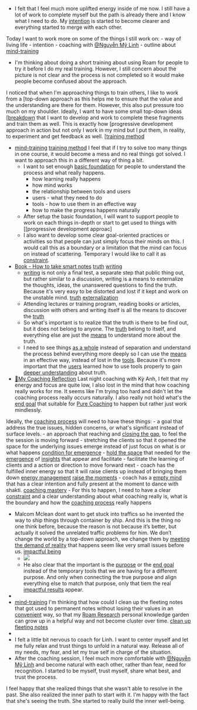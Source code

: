 - I felt that I feel much more uplifted energy inside of me now. I still have a lot of work to complete myself but the path is already there and I know what I need to do. My [intention](<intention.md>) is started to become clearer and everything started to merge with each other. 

Today I want to work more on some of the things I still work on:
    - way of living life
    - intention
    - coaching with [@Nguyễn Mỹ Linh](<@Nguyễn Mỹ Linh.md>)
    - outline about [mind-training](<mind-training.md>)
- I'm thinking about doing a short training about using Roam for people to try it before I do my real training. However, I still concern about the picture is not clear and the process is not completed so it would make people become confused about the approach. 

I noticed that when I'm approaching things to train others, I like to work from a [top-down approach as this helps me to ensure that the value and the understanding are there for them. However, this also put pressure too much on my shoulder. Ideally, I want to have some small top-down ideas [[breakdown](<top-down approach as this helps me to ensure that the value and the understanding are there for them. However, this also put pressure too much on my shoulder. Ideally, I want to have some small top-down ideas [[breakdown.md>) that I want to develop and work to complete these fragments and train them as well. This is exactly how [progressive development approach in action but not only I work in my mind but I put them, in reality, to experiment and get feedback as well. [[training method](<progressive development approach in action but not only I work in my mind but I put them, in reality, to experiment and get feedback as well. [[training method.md>)
- [mind-training](<mind-training.md>) [training method](<training method.md>) I feel that if I try to solve too many things in one course, it would become a mess and no real things got solved. I want to approach this in a different way of thing a bit. 
    - I want to set enough [basic foundation](<basic foundation.md>) for people to understand the process and what really happens. 
        - how learning really happens
        - how mind works
        - the relationship between tools and users
        - users - what they need to do
        - tools - how to use them in an effective way
        - how to make the progress happens naturally
    - After setup the basic foundation, I will want to support people to work on each things in-depth or start to get used to things with [[progressive development approac]
    - I also want to develop some clear goal-oriented practices or activities so that people can just simply focus their minds on this. I would call this as a boundary or a limitation that the mind can focus on instead of scattering. Temporary I would like to call it as [constraint](<constraint.md>).
- [Book - How to take smart notes](<Book - How to take smart notes.md>) [truth](<truth.md>) [writing](<writing.md>)
    - [writing](<writing.md>) is not only a final test, a separate step that public thing out, but rather similar to a discussion, writing is a means to externalize the thoughts, ideas, the unanswered questions to find the truth. Because it's very easy to be distorted and lost if it kept and work on the unstable mind. [truth](<truth.md>) [externalization](<externalization.md>)
    - Attending lectures or training program, reading books or articles, discussion with others and writing itself is all the means to discover the [truth](<truth.md>)
    - So what's important is to realize that the truth is there to be find out, but it does not belong to anyone. The [truth](<truth.md>) belong to itself, and everything else are just the [means](<means.md>) to understand more about the truth. 
    - I need to see things [as a whole](<as a whole.md>) instead of separation and understand the process behind everything more deeply so I can use the [means](<means.md>) in an effective way, instead of lost in the [tools](<tools.md>). Because it's more important that the [users](<users.md>) learned how to use tools properly to gain [deeper understanding](<deeper understanding.md>) about truth.
- [🌱My Coaching Reflection](<🌱My Coaching Reflection.md>) Last night coaching with Kỳ Anh, I felt that my energy and focus are quite low, I also lost in the mind that how coaching really works for me. It seems like I'm trying too hard and didn't let the coaching process really occurs naturally. I also really not hold what's the [end goal](<end goal.md>) that suitable for [Pure Coaching](<Pure Coaching.md>) to happen but rather just work mindlessly. 

Ideally, the [coaching process](<coaching process.md>) will need to have these things:
    - a goal that address the true issues, hidden concerns, or what's significant instead of surface levels.
    - an approach that reaching and [closing the gap](<closing the gap.md>), to feel the the session is moving forward 
        - stretching the clients so that it opened the space for the underlying issues emerge instead of just focus on what is or what happens [condition for emergence](<condition for emergence.md>)
            - [hold the space](<hold the space.md>) that needed for the [emergence](<emergence.md>) of [insights](<insights.md>) that appear and facilitate
            - facilitate the learning of clients and a action or direction to move forward next
    - coach has the fulfilled inner energy so that it will raise clients up instead of bringing them down [energy management](<energy management.md>) [raise the moments](<raise the moments.md>)
    - coach has a [empty mind](<empty mind.md>) that has a clear intention and fully present at the moment to dance with shakti. [coaching mastery](<coaching mastery.md>)
        - For this to happen, I need to have a clear [constraint](<constraint.md>) and a clear understanding about what coaching really is, what is the boundary and how the [coaching process](<coaching process.md>) really happens
- Malcom Mclean dont want to get stuck into traffics so he invented the way to ship things through container by ship. And this is the thing no one think before, because the reason is not because it’s better, but actually it solved the unrelated traffic problems for him. We don’t change the world by a top-down approach, we change them by [meeting the demand of reality](<meeting the demand of reality.md>) that happens seem like very small issues before us. [impactful being](<impactful being.md>)
    - ![](https://firebasestorage.googleapis.com/v0/b/firescript-577a2.appspot.com/o/imgs%2Fapp%2FNgoctien%2F5i0kE7O40u.jpeg?alt=media&token=80076444-0063-4c17-aeb5-84e9787b06ae)
    - He also clear that the important is the [purpose](<purpose.md>) or the [end goal](<end goal.md>) instead of the temporary tools that we are having for a different purpose. And only when connecting the true purpose and align everything else to match that purpose, only that tiem the real [impactful results](<impactful results.md>) appear.
- 
-  [mind-training](<mind-training.md>) I'm thinking that how could I clean up the fleeting notes that got used to permanent notes without losing their values in an [convenient](<convenient.md>) way, so that my [Roam Research](<Roam Research.md>) personal knowledge garden can grow up in a helpful way and not become cluster over time. [clean up fleeting notes](<clean up fleeting notes.md>)
- 
- I felt a little bit nervous to coach for Linh. I want to center myself and let me fully relax and trust things to unfold in a natural way. Release all of my needs, my fear, and let my true self in charge of the situation.
- After the coaching session, I feel much more comfortable with [@Nguyễn Mỹ Linh](<@Nguyễn Mỹ Linh.md>) and become natural with each other, rather than fear, need for recognition. I started to be myself, trust myself, share what best, and trust the process.

I feel happy that she realized things that she wasn't able to resolve in the past. She also realized the inner path to start with it. I'm happy with the fact that she's seeing the truth. She started to really build the inner well-being.
